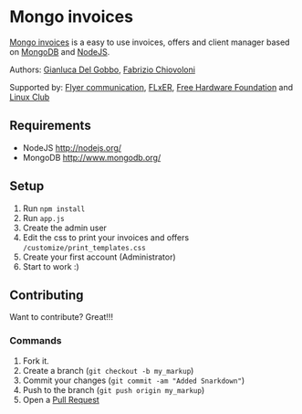 Mongo invoices
=============

[Mongo invoices](https://github.com/gianlucadelgobbo/mongo-invoices) is a easy to use invoices, offers and client manager based on [MongoDB](http://www.mongodb.org/) and [NodeJS](http://nodejs.org/).

Authors: [Gianluca Del Gobbo](https://github.com/gianlucadelgobbo/), [Fabrizio Chiovoloni](https://github.com/kennyff92)

Supported by: [Flyer communication](http://www.flyer.it), [FLxER](https://flxer.net), [Free Hardware Foundation](http://fhf.it) and [Linux Club](http://linux-club.org/)

Requirements
------------

* NodeJS http://nodejs.org/
* MongoDB http://www.mongodb.org/


Setup
------------

1. Run `npm install`
2. Run `app.js`
3. Create the admin user
3. Edit the css to print your invoices and offers `/customize/print_templates.css`
5. Create your first account (Administrator)
6. Start to work :)


Contributing
------------

Want to contribute? Great!!!


### Commands

1. Fork it.
2. Create a branch (`git checkout -b my_markup`)
3. Commit your changes (`git commit -am "Added Snarkdown"`)
4. Push to the branch (`git push origin my_markup`)
5. Open a [Pull Request](https://github.com/gianlucadelgobbo/mongo-invoices)
